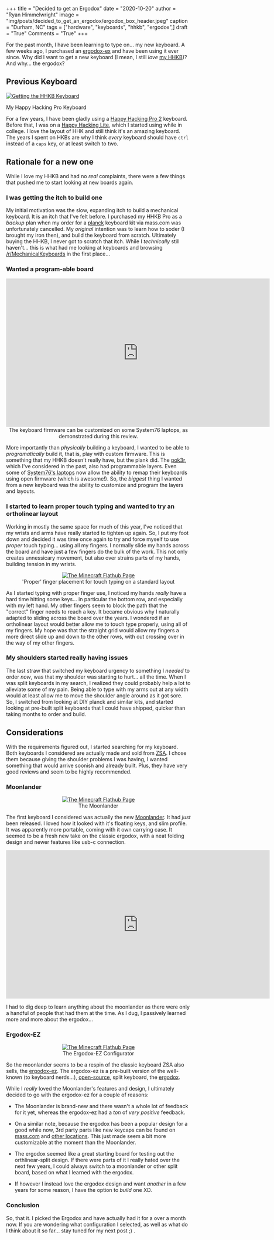 +++
title   = "Decided to get an Ergodox"
date    = "2020-10-20"
author  = "Ryan Himmelwright"
image   = "img/posts/decided_to_get_an_ergodox/ergodox_box_header.jpeg"
caption = "Durham, NC"
tags    = ["hardware", "keyboards", "hhkb", "ergodox",]
draft   = "True"
Comments = "True"
+++

For the past month, I have been learning to type on... my new keyboard. A few
weeks ago, I purchased an [ergodox-ex](https://ergodox-ez.com) and have been
using it ever since. Why did I want to get a new keyboard (I mean, I still
*love* [my HHKB](/post/new-hhkb-pro2/))? And why... the ergodox?
<!--more-->

## Previous Keyboard

<a href="../../img/posts/new-hhkb-pro2/got-hhkb.jpg"><img alt="Getting the HHKB
Keyboard" src="../../img/posts/new-hhkb-pro2/got-hhkb.jpg" style="max-width:
100%;"/></a>
<div class="caption">My Happy Hacking Pro Keyboard</div>

For a few years, I have been gladly using a [Happy Hacking Pro
2](https://www.hhkeyboard.com/uk/products/pro2/) keyboard.  Before that, I was
on a [Happy Hacking Lite](https://deskthority.net/wiki/HHKB_Lite), which I
started using while in college. I love the layout of HHK and still think it's
an amazing keyboard. The years I spent on HKBs are why I think *every* keyboard
should have `ctrl` instead of a `caps` key, or at least switch to two.


## Rationale for a new one

While I love my HHKB and had no *real* complaints, there were a few things that
pushed me to start looking at new boards again.


### I was getting the itch to build one

My initial motivation was the slow, expanding itch to build a mechanical
keyboard.  It is an itch that I've felt before. I purchased my HHKB Pro as a
*backup* plan when my order for a
[planck](https://olkb.com/collections/planck) keyboard kit via  mass.com was
unfortunately cancelled. My *original* intention was to learn how to soder (I
brought my iron then), and build the keyboard from scratch. Ultimately buying the
HHKB, I never got to scratch that itch. While I *technically* still haven't...
this is what had me looking at keyboards and browsing
[/r/MechanicalKeyboards](https://www.reddit.com/r/MechanicalKeyboards/) in the
first place...

### Wanted a program-able board
<center>
<iframe width="720" height="405" src="https://www.youtube.com/embed/5aJ9U5t9oD4?start=557" frameborder="0" allow="accelerometer; autoplay; clipboard-write; encrypted-media; gyroscope; picture-in-picture" allowfullscreen></iframe>
<div class="caption">The keyboard firmware can be customized on some System76 laptops, as demonstrated during this review.</div>
</center>


More importantly than *physically* building a keyboard, I wanted to be able to
*programatically* build it, that is, play with custom firmware. This is
something that my HHKB doesn't really have, but the plank did. The
[pok3r](https://mechanicalkeyboards.com/shop/index.php?l=product_list&c=165),
which I've considered in the past, also had programmable layers. Even some of
[System76's laptops](https://system76.com/laptops) now allow the ability to
remap their keyboards using open firmware (which is awesome!). So, the
*biggest* thing I wanted from a new keyboard was the ability to customize and
program the layers and layouts.


### I started to learn proper touch typing and wanted to try an ortholinear layout

Working in mostly the same space for much of this year, I've noticed that my
wrists and arms have really started to tighten up again. So, I put my foot down
and decided it was time once again to try and force myself to use *proper*
touch typing... using all my fingers. I normally slide my hands across the board
and have just a few fingers do the bulk of the work.  This not only creates
unnessicary movement, but also over strains parts of my hands, building tension
in my wrists.

<center>
<a href="/img/posts/decided_to_get_an_ergodox/touch_type_diagram.jpg">
<img alt="The Minecraft Flathub Page" src="/img/posts/decided_to_get_an_ergodox/touch_type_diagram.jpg" style="max-width: 100%;"/></a>
<div class="caption">'Proper' finger placement for touch typing on a standard
layout</div>
</center>

As I started typing with proper finger use, I noticed my hands *really* have a
hard time hitting some keys... in particular the bottom row, and especially
with my left hand. My other fingers seem to block the path that the "correct"
finger needs to reach a key. It became obvious why I naturally adapted to
sliding across the board over the years. I wondered if an ortholinear layout
would better allow me to touch type properly, using all of my fingers. My hope
was that the straight grid would allow my fingers a more direct slide up and
down to the other rows, with out crossing over in the way of my other fingers.


### My shoulders started really having issues

The last straw that switched my keyboard urgency to something I *needed* to
order *now*, was that my shoulder was starting to hurt... all the time. When I
was split keyboards in my search, I realized they could probably help a lot to
alleviate some of my pain. Being able to type with my arms out at any width
would at least allow me to move the shoulder angle around as it got sore. So, I
switched from looking at DIY planck and similar kits, and started looking at
pre-built split keyboards that I could have shipped, quicker than taking months
to order and build.

## Considerations

With the requirements figured out, I started searching for my keyboard. Both
keyboards I considered are actually made and sold from
[ZSA](https://zsa.io). I chose them because giving the
shoulder problems I was having, I wanted something that would arrive soonish
and already built. Plus, they have very good reviews and seem to be highly
recommended.

### Moonlander

<center>
<a href="/img/posts/decided_to_get_an_ergodox/moonlander.png">
<img alt="The Minecraft Flathub Page" src="/img/posts/decided_to_get_an_ergodox/moonlander.png" style="max-width: 100%;"/></a>
<div class="caption">The Moonlander</div>
</center>

The first keyboard I considered was actually the new
[Moonlander](https://www.zsa.io/moonlander/). It had *just* been released. I
loved how it looked with it's floating keys, and slim profile. It was
apparently more portable, coming with it own carrying case. It seemed to
be a fresh new take on the classic ergodox, with a neat folding design and
newer features like usb-c connection.

<center>
<iframe width="720" height="405" src="https://www.youtube.com/embed/mWu-_ACpSgY" frameborder="0" allow="accelerometer; autoplay; clipboard-write; encrypted-media; gyroscope; picture-in-picture" allowfullscreen></iframe>
</center>

I had to dig deep to learn anything about the moonlander as there were only a
handful of people that had them at the time. As I dug, I passively learned
more and more about the ergodox...


### Ergodox-EZ

<center>
<a href="/img/posts/decided_to_get_an_ergodox/ergodox_configurator.png">
<img alt="The Minecraft Flathub Page" src="/img/posts/decided_to_get_an_ergodox/ergodox_configurator.png" style="max-width: 100%;"/></a>
<div class="caption">The Ergodox-EZ Configurator</div>
</center>


So the moonlander seems to be a respin of the classic keyboard ZSA also sells,
the [ergodox-ez](https://ergodox-ez.com). The ergodox-ez is a pre-built version
of the well-known (to keyboard nerds...),
[open-source](https://github.com/Ergodox-io), split keyboard, the
[ergodox](https://deskthority.net/wiki/ErgoDox).

While I *really* loved the Moonlander's features and design, I ultimately
decided to go with the ergodox-ez for a couple of reasons:

* The Moonlander is brand-new and there wasn't a whole lot of feedback for it
    yet, whereas the ergodox-ez had a *ton* of *very positive* feedback.

* On a similar note, because the ergodox has been a popular design for a good
    while now, 3rd party parts like new keycaps can be found on [mass.com]() and
    [other locations](). This just made seem a bit more customizable at the
    moment than the Moonlander.

* The ergodox seemed like a great starting board for testing out the
    orthlinear-split design. If there were parts of it I really hated over the
    next few years, I could always switch to a moonlander or other split board,
    based on what I learned with the ergodox.

* If however I instead love the ergodox design and want *another* in a few
    years for some reason, I have the option to *build* one XD.

### Conclusion

So, that it. I picked the Ergodox and have actually had it for a over a month
now. If you are wondering what configuration I selected, as well as what do I
think about it so far... stay tuned for my next post ;) .
